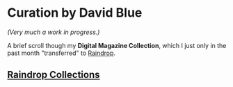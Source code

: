 # Curation by David Blue

_(Very much a work in progress.)_

A brief scroll though my **Digital Magazine Collection**, which I just only in the past month "transferred" to [Raindrop](https://www.notion.so/Raindrop-327fb2d818194cef9d437563a25ee35a). 

## [Raindrop Collections](https://davidblue.wtf/raindrop)